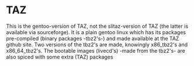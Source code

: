 # TAZ
This is the gentoo-version of TAZ, not the slitaz-version of TAZ (the latter is available via sourceforge).
It is a plain gentoo linux which has its packages pre-compiled (binary packages -tbz2's-) and made available at the TAZ github site.
Two versions of the tbz2's are made, knowingly x86_tbz2's and x86_64_tbz2's.
The bootable images (livecd's) -made from the tbz2's- are also spiced with some extra (TAZ) packages

